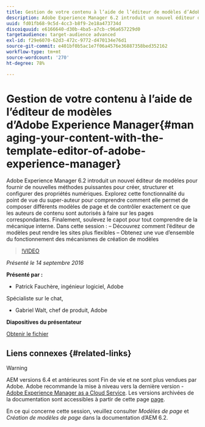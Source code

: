 ```yaml
---
title: Gestion de votre contenu à l’aide de l’éditeur de modèles d’Adobe Experience Manager
description: Adobe Experience Manager 6.2 introduit un nouvel éditeur de modèles pour fournir de nouvelles méthodes puissantes pour créer, structurer et configurer des propriétés numériques. Explorez cette fonctionnalité du point de vue du super-auteur pour comprendre comment elle permet de composer différents modèles de page et de contrôler exactement ce que les auteurs de contenu sont autorisés à faire sur les pages correspondantes. Finalement, soulevez le capot pour tout comprendre de la mécanique interne.
uuid: fd01fb68-9c5d-4cc3-b8f9-2e18a473734d
discoiquuid: e6166640-d30b-4ba5-a7cb-c96a657229d0
targetaudience: target-audience advanced
exl-id: f29e6070-62d3-472c-9772-d470134e76d1
source-git-commit: e401bf0b5ac1e7f06a4576e36887358bed352162
workflow-type: tm+mt
source-wordcount: '270'
ht-degree: 78%

---
```


# Gestion de votre contenu à l’aide de l’éditeur de modèles d’Adobe Experience Manager{#managing-your-content-with-the-template-editor-of-adobe-experience-manager}

Adobe Experience Manager 6.2 introduit un nouvel éditeur de modèles pour fournir de nouvelles méthodes puissantes pour créer, structurer et configurer des propriétés numériques. Explorez cette fonctionnalité du point de vue du super-auteur pour comprendre comment elle permet de composer différents modèles de page et de contrôler exactement ce que les auteurs de contenu sont autorisés à faire sur les pages correspondantes. Finalement, soulevez le capot pour tout comprendre de la mécanique interne. Dans cette session : – Découvrez comment l’éditeur de modèles peut rendre les sites plus flexibles – Obtenez une vue d’ensemble du fonctionnement des mécanismes de création de modèles

>[!VIDEO](https://video.tv.adobe.com/v/19300/?quality=9)

*Présenté le 14 septembre 2016*

**Présenté par :**

* Patrick Fauchère, ingénieur logiciel, Adobe

Spécialiste sur le chat,

* Gabriel Walt, chef de produit, Adobe

**Diapositives du présentateur**

[Obtenir le fichier](assets/aem-gems-91416-template-editor.pdf)

## Liens connexes {#related-links}

>[!WARNING]
>
>AEM versions 6.4 et antérieures sont Fin de vie et ne sont plus vendues par Adobe.  Adobe recommande la mise à niveau vers la dernière version - [Adobe Experience Manager as a Cloud Service](https://experienceleague.adobe.com/docs/experience-manager-cloud-service.html?lang=fr).  Les versions archivées de la documentation sont accessibles à partir de cette page [page](https://experienceleague.adobe.com/docs/experience-manager-release-information/aem-release-updates/previous-updates/aem-previous-versions.html?lang=fr).
>
>En ce qui concerne cette session, veuillez consulter *Modèles de page* et *Création de modèles de page* dans la documentation d’AEM 6.2.
